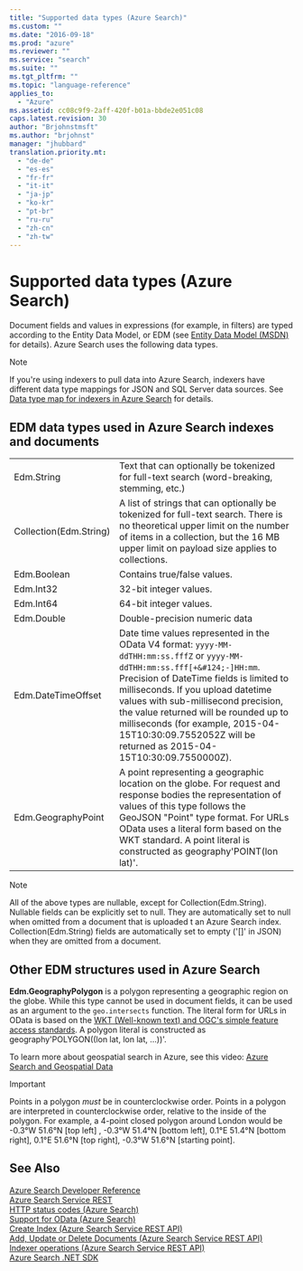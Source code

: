 ```yaml
---
title: "Supported data types (Azure Search)"
ms.custom: ""
ms.date: "2016-09-18"
ms.prod: "azure"
ms.reviewer: ""
ms.service: "search"
ms.suite: ""
ms.tgt_pltfrm: ""
ms.topic: "language-reference"
applies_to: 
  - "Azure"
ms.assetid: cc08c9f9-2aff-420f-b01a-bbde2e051c08
caps.latest.revision: 30
author: "Brjohnstmsft"
ms.author: "brjohnst"
manager: "jhubbard"
translation.priority.mt: 
  - "de-de"
  - "es-es"
  - "fr-fr"
  - "it-it"
  - "ja-jp"
  - "ko-kr"
  - "pt-br"
  - "ru-ru"
  - "zh-cn"
  - "zh-tw"
---
```

# Supported data types (Azure Search)
  Document fields and values in expressions (for example, in filters) are typed according to the Entity Data Model, or EDM (see [Entity Data Model (MSDN)](http://msdn.microsoft.com/library/vstudio/ee382825(v=vs.100).aspx) for details). Azure Search uses the following data types.  
  
> [!NOTE]  
>  If you're using indexers to pull data into Azure Search, indexers have different data type mappings for JSON and SQL Server data sources. See [Data type map for indexers in Azure Search](../SearchServiceREST/data-type-map-for-indexers-in-azure-search.md) for details.  
  
## EDM data types used in Azure Search indexes and documents  
  
|||  
|-|-|  
|Edm.String|Text that can optionally be tokenized for full-text search (word-breaking, stemming, etc.)|  
|Collection(Edm.String)|A list of strings that can optionally be tokenized for full-text search. There is no theoretical upper limit on the number of items in a collection, but the 16 MB upper limit on payload size applies to collections.|  
|Edm.Boolean|Contains true/false values.|  
|Edm.Int32|32-bit integer values.|  
|Edm.Int64|64-bit integer values.|  
|Edm.Double|Double-precision numeric data|  
|Edm.DateTimeOffset|Date time values represented in the OData V4 format: `yyyy-MM-ddTHH:mm:ss.fffZ` or `yyyy-MM-ddTHH:mm:ss.fff[+&#124;-]HH:mm`. Precision of DateTime fields is limited to milliseconds. If you upload datetime values with sub-millisecond precision, the value returned will be rounded up to milliseconds (for example, 2015-04-15T10:30:09.7552052Z will be returned as 2015-04-15T10:30:09.7550000Z).|  
|Edm.GeographyPoint|A point representing a geographic location on the globe. For request and response bodies the representation of values of this type follows the GeoJSON "Point" type format. For URLs OData uses a literal form based on the WKT standard. A point literal is constructed as geography'POINT(lon lat)'.|  
  
> [!NOTE]  
>  All of the above types are nullable, except for Collection(Edm.String). Nullable fields can be explicitly set to null. They are automatically set to null when omitted from a document that is uploaded t an Azure Search index. Collection(Edm.String) fields are automatically set to empty ('[]' in JSON) when they are omitted from a document.  

<a name="Anchor_1"></a>
## Other EDM structures used in Azure Search  

 **Edm.GeographyPolygon** is a polygon representing a geographic region on the globe. While this type cannot be used in document fields, it can be used as an argument to the `geo.intersects` function. The literal form for URLs in OData is based on the [WKT (Well-known text) and OGC's simple feature access standards](http://www.opengeospatial.org/standards/sfa). A polygon literal is constructed as geography'POLYGON((lon lat, lon lat, ...))'. 

To learn more about geospatial search in Azure, see this video: [Azure Search and Geospatial Data](https://azure.microsoft.com/documentation/videos/azure-search-and-geospatial-data/)
  
> [!IMPORTANT]  
>  Points in a polygon *must* be in counterclockwise order. Points in a polygon are interpreted in counterclockwise order, relative to the inside of the polygon. For example, a 4-point closed polygon around London would be -0.3°W 51.6°N [top left] , -0.3°W 51.4°N [bottom left], 0.1°E 51.4°N [bottom right], 0.1°E 51.6°N [top right], -0.3°W 51.6°N [starting point]. 
  
## See Also  
 [Azure Search Developer Reference](http://msdn.microsoft.com/en-us/a47e2a88-f9f9-4731-ab5f-e30ba1b5262b)   
 [Azure Search Service REST](../SearchServiceREST/service-rest.md)   
 [HTTP status codes &#40;Azure Search&#41;](../SearchServiceREST/http-status-codes.md)   
 [Support for OData &#40;Azure Search&#41;](../SearchServiceREST/support-for-odata.md)   
 [Create Index &#40;Azure Search Service REST API&#41;](../SearchServiceREST/create-index.md)   
 [Add, Update or Delete Documents &#40;Azure Search Service REST API&#41;](../SearchServiceREST/addupdate-or-delete-documents.md)   
 [Indexer operations &#40;Azure Search Service REST API&#41;](../SearchServiceREST/indexer-operations.md)   
 [Azure Search .NET SDK](https://msdn.microsoft.com/library/azure/dn951165.aspx)  
  
  